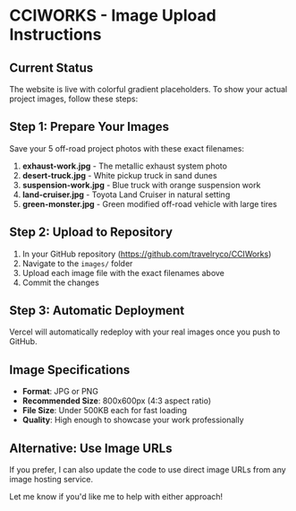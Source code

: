 # CCIWORKS - Image Upload Instructions

## Current Status
The website is live with colorful gradient placeholders. To show your actual project images, follow these steps:

## Step 1: Prepare Your Images
Save your 5 off-road project photos with these exact filenames:

1. **exhaust-work.jpg** - The metallic exhaust system photo
2. **desert-truck.jpg** - White pickup truck in sand dunes  
3. **suspension-work.jpg** - Blue truck with orange suspension work
4. **land-cruiser.jpg** - Toyota Land Cruiser in natural setting
5. **green-monster.jpg** - Green modified off-road vehicle with large tires

## Step 2: Upload to Repository
1. In your GitHub repository (https://github.com/travelryco/CCIWorks)
2. Navigate to the `images/` folder
3. Upload each image file with the exact filenames above
4. Commit the changes

## Step 3: Automatic Deployment
Vercel will automatically redeploy with your real images once you push to GitHub.

## Image Specifications
- **Format**: JPG or PNG
- **Recommended Size**: 800x600px (4:3 aspect ratio)
- **File Size**: Under 500KB each for fast loading
- **Quality**: High enough to showcase your work professionally

## Alternative: Use Image URLs
If you prefer, I can also update the code to use direct image URLs from any image hosting service.

Let me know if you'd like me to help with either approach! 